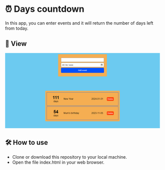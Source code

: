 # ⏰ Days countdown
In this app, you can enter events and it will return the number of days left from today.

## 🔎 View 
![Image10](../img/05.PNG)

## 🛠️ How to use
* Clone or download this repository to your local machine.
* Open the file index.html in your web browser.